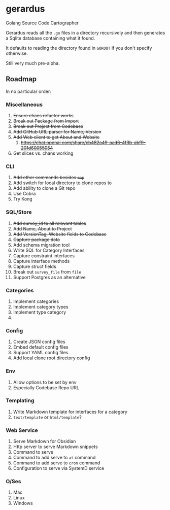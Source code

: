 # gerardus
Golang Source Code Cartographer 

Gerardus reads all the `.go` files in a directory recursively and then generates a Sqlite database containing what it found.

It defaults to reading the directory found in `GOROOT` if you don't specify otherwise.

Still very much pre-alpha.


## Roadmap

In no particular order:

### Miscellaneous
1. ~~Ensure chans refactor works~~
2. ~~Break out Package from Import~~
3. ~~Break out Project from Codebase~~
4. ~~Add GitHub URL parser for Name, Version~~
5. ~~Add Web client to get About and Website~~
    1. ~~https://chat.openai.com/share/cb482a49-aad6-4f3b-abf9-201d60055054~~
6. Get slices vs. chans working

### CLI
1. ~~Add other commands besides `map`~~
2. Add switch for local directory to clone repos to
3. Add ability to clone a Git repo
4. Use Cobra
5. Try Kong

### SQL/Store
1. ~~Add survey_id to all relevant tables~~
2. ~~Add Name, About to Project~~
3. ~~Add VersionTag, Website fields to Codebase~~
4. ~~Capture package data~~
5. Add schema migration tool
6. Write SQL for Category Interfaces
7. Capture constraint interfaces
8. Capture interface methods
9. Capture struct fields
10. Break out `survey_file` from `file`
11. Support Postgres as an alternative

### Categories
1. Implement categories
2. Implement category types
3. Implement type category
4. 
### Config
1. Create JSON config files
2. Embed default config files
3. Support YAML config files.
4. Add local clone root directory config

### Env
1. Allow options to be set by env
2. Especially Codebase Repo URL

### Templating
1. Write Markdown template for interfaces for a category
2. `text/template` or `html/template`?

### Web Service
1. Serve Markdown for Obsidian
2. Http server to serve Markdown snippets
3. Command to serve
4. Command to add serve to `at` command
5. Command to add serve to `cron` command
6. Configuration to serve via SystemD service

### O/Ses
1. Mac
2. Linux
3. Windows